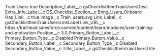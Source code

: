 <?xml version="1.0" encoding="UTF-8"?>
<CustomMetadata xmlns="http://soap.sforce.com/2006/04/metadata" xmlns:xsi="http://www.w3.org/2001/XMLSchema-instance" xmlns:xsd="http://www.w3.org/2001/XMLSchema">
    <label>Train Users</label>
    <protected>true</protected>
    <values>
        <field>Description_Label__c</field>
        <value xsi:type="xsd:string">gsChecklistItemTrainUsersDesc</value>
    </values>
    <values>
        <field>Extra_Info_Label__c</field>
        <value xsi:nil="true"/>
    </values>
    <values>
        <field>GS_Checklist_Section__c</field>
        <value xsi:type="xsd:string">Bring_Users_Onboard</value>
    </values>
    <values>
        <field>Has_Link__c</field>
        <value xsi:type="xsd:boolean">true</value>
    </values>
    <values>
        <field>Image__c</field>
        <value xsi:type="xsd:string">Train_users.svg</value>
    </values>
    <values>
        <field>Link_Label__c</field>
        <value xsi:type="xsd:string">gsChecklistItemTrainUsersLinkLabel</value>
    </values>
    <values>
        <field>Link_URL__c</field>
        <value xsi:type="xsd:string">https://trailhead.salesforce.com/en/content/learn/modules/user-training-and-motivation</value>
    </values>
    <values>
        <field>Position__c</field>
        <value xsi:type="xsd:double">3.0</value>
    </values>
    <values>
        <field>Primary_Button_Label__c</field>
        <value xsi:nil="true"/>
    </values>
    <values>
        <field>Primary_Button_Type__c</field>
        <value xsi:type="xsd:string">Disabled</value>
    </values>
    <values>
        <field>Primary_Button_Value__c</field>
        <value xsi:nil="true"/>
    </values>
    <values>
        <field>Secondary_Button_Label__c</field>
        <value xsi:nil="true"/>
    </values>
    <values>
        <field>Secondary_Button_Type__c</field>
        <value xsi:type="xsd:string">Disabled</value>
    </values>
    <values>
        <field>Secondary_Button_Value__c</field>
        <value xsi:nil="true"/>
    </values>
    <values>
        <field>Title_Label__c</field>
        <value xsi:type="xsd:string">gsChecklistItemTrainUsersTitle</value>
    </values>
</CustomMetadata>
